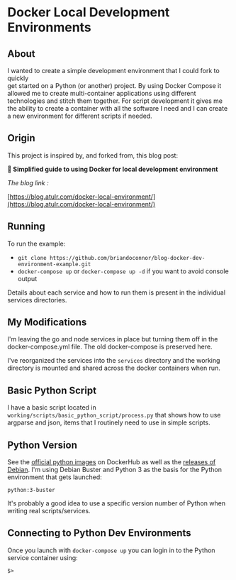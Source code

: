 # Docker Local Development Environments

## About

I wanted to create a simple development environment that I could fork to quickly  
get started on a Python (or another) project.  By using Docker Compose it allowed me to create
multi-container applications using different technologies and stitch them together.
For script development it gives me the ability to create a container with all the software I need
and I can create a new environment for different scripts if needed.

## Origin

This project is inspired by, and forked from, this blog post:

**🐳 Simplified guide to using Docker for local development environment**

_The blog link :_

[https://blog.atulr.com/docker-local-environment/](https://blog.atulr.com/docker-local-environment/)

## Running

To run the example:

- `git clone https://github.com/briandoconnor/blog-docker-dev-environment-example.git`
- `docker-compose up` or `docker-compose up -d` if you want to avoid console output

Details about each service and how to run them is present in the individual services directories.

## My Modifications

I'm leaving the go and node services in place but turning them off in the
docker-compose.yml file.  The old docker-compose is preserved here.

I've reorganized the services into the `services` directory and the
working directory is mounted and shared across the docker containers when run.

## Basic Python Script

I have a basic script located in `working/scripts/basic_python_script/process.py`
that shows how to use argparse and json, items that I routinely need to use in
simple scripts.

## Python Version

See the [official python images](https://hub.docker.com/_/python) on DockerHub
as well as the [releases of Debian](https://wiki.debian.org/DebianReleases).  I'm
using Debian Buster and Python 3 as the basis for the Python environment that gets
launched:

    python:3-buster

It's probably a good idea to use a specific version number of Python when
writing real scripts/services.

## Connecting to Python Dev Environments

Once you launch with `docker-compose up` you can login in to the Python service
container using:

    $>
